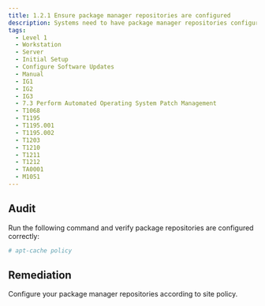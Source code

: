 ```yaml
---
title: 1.2.1 Ensure package manager repositories are configured
description: Systems need to have package manager repositories configured to ensure they receive the latest patches and updates.
tags:
  - Level 1
  - Workstation
  - Server
  - Initial Setup
  - Configure Software Updates
  - Manual
  - IG1
  - IG2
  - IG3
  - 7.3 Perform Automated Operating System Patch Management
  - T1068
  - T1195
  - T1195.001
  - T1195.002
  - T1203
  - T1210
  - T1211
  - T1212
  - TA0001
  - M1051
---
```


## Audit
Run the following command and verify package repositories are configured correctly:
```bash
# apt-cache policy
```

## Remediation
Configure your package manager repositories according to site policy.
